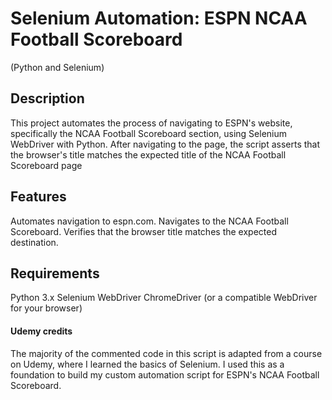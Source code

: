 # Selenium Automation: ESPN NCAA Football Scoreboard
(Python and Selenium)


## Description
This project automates the process of navigating to ESPN's website, specifically the NCAA Football Scoreboard section, using Selenium WebDriver with Python. After navigating to the page, the script asserts that the browser's title matches the expected title of the NCAA Football Scoreboard page

## Features
Automates navigation to espn.com.
Navigates to the NCAA Football Scoreboard.
Verifies that the browser title matches the expected destination.

## Requirements
Python 3.x
Selenium WebDriver
ChromeDriver (or a compatible WebDriver for your browser)




#### Udemy credits
The majority of the commented code in this script is adapted from a course on Udemy, where I learned the basics of Selenium. I used this as a foundation to build my custom automation script for ESPN's NCAA Football Scoreboard.
